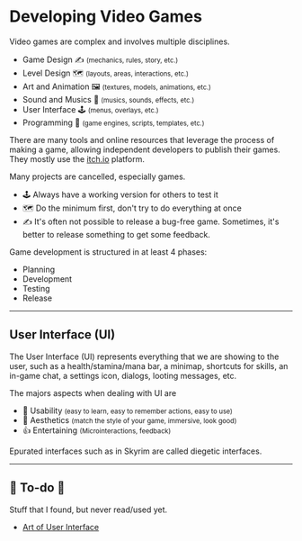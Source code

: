 # Developing Video Games

<div class="row row-cols-lg-2"><div>

Video games are complex and involves multiple disciplines.

* Game Design ✍️ <small>(mechanics, rules, story, etc.)</small>
* Level Design 🗺️ <small>(layouts, areas, interactions, etc.)</small>
* Art and Animation 🖼️ <small>(textures, models, animations, etc.)</small>
* Sound and Musics 🎺 <small>(musics, sounds, effects, etc.)</small>
* User Interface 🕹️ <small>(menus, overlays, etc.)</small>
* Programming 🤖 <small>(game engines, scripts, templates, etc.)</small>

There are many tools and online resources that leverage the process of making a game, allowing independent developers to publish their games. They mostly use the [itch.io](https://itch.io/) platform.
</div><div>

Many projects are cancelled, especially games. 

* 🕹️ Always have a working version for others to test it
* 🗺️ Do the minimum first, don't try to do everything at once
* ✍️ It's often not possible to release a bug-free game. Sometimes, it's better to release something to get some feedback.

Game development is structured in at least 4 phases:

* Planning
* Development
* Testing
* Release
</div></div>

<hr class="sep-both">

## User Interface (UI)

<div class="row row-cols-lg-2"><div>

The User Interface (UI) represents everything that we are showing to the user, such as a health/stamina/mana bar, a minimap, shortcuts for skills, an in-game chat, a settings icon, dialogs, looting messages, etc.

The majors aspects when dealing with UI are

* 🐣 Usability <small>(easy to learn, easy to remember actions, easy to use)</small>
* 🦋 Aesthetics <small>(match the style of your game, immersive, look good)</small>
* 👍 Entertaining <small>(Microinteractions, feedback)</small>

Epurated interfaces such as in Skyrim are called diegetic interfaces.
</div><div>
</div></div>

<hr class="sep-both">

## 👻 To-do 👻

Stuff that I found, but never read/used yet.

<div class="row row-cols-lg-2"><div>

* [Art of User Interface](https://www.taskade.com/blog/user-interface-design-gaming-productivity/)
</div><div>
</div></div>